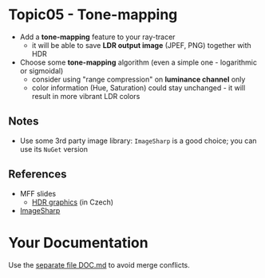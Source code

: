 # Topic05 - Tone-mapping
* Add a **tone-mapping** feature to your ray-tracer
  * it will be able to save **LDR output image** (JPEF, PNG) together with HDR
* Choose some **tone-mapping** algorithm (even a simple one - logarithmic or
  sigmoidal)
  * consider using "range compression" on **luminance channel** only
  * color information (Hue, Saturation) could stay unchanged - it will result
    in more vibrant LDR colors

## Notes
* Use some 3rd party image library: `ImageSharp` is a good choice; you can use
  its `NuGet` version

## References
* MFF slides
  * [HDR graphics](https://cgg.mff.cuni.cz/~pepca/lectures/pdf/icg-07-hdr.pdf)
    (in Czech)
* [ImageSharp](https://github.com/SixLabors/ImageSharp)

# Your Documentation
Use the [separate file DOC.md](DOC.md) to avoid merge conflicts.
